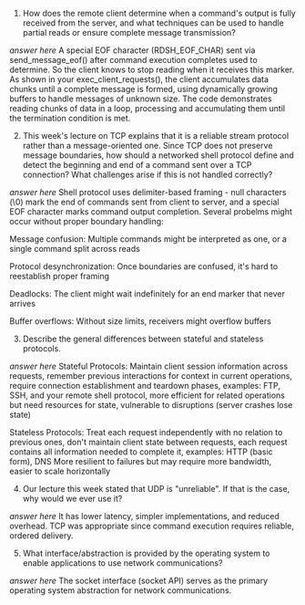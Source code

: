 1. How does the remote client determine when a command's output is fully received from the server, and what techniques can be used to handle partial reads or ensure complete message transmission?

_answer here_ A special EOF character (RDSH_EOF_CHAR) sent via send_message_eof() after command execution completes used to determine. So the client knows to stop reading when it receives this marker.  As shown in your exec_client_requests(), the client accumulates data chunks until a complete message is formed, using dynamically growing buffers to handle messages of unknown size. The code demonstrates reading chunks of data in a loop, processing and accumulating them until the termination condition is met.

2. This week's lecture on TCP explains that it is a reliable stream protocol rather than a message-oriented one. Since TCP does not preserve message boundaries, how should a networked shell protocol define and detect the beginning and end of a command sent over a TCP connection? What challenges arise if this is not handled correctly?

_answer here_ Shell protocol uses delimiter-based framing - null characters (\0) mark the end of commands sent from client to server, and a special EOF character marks command output completion. Several probelms might occur without proper boundary handling: 

Message confusion: Multiple commands might be interpreted as one, or a single command split across reads

Protocol desynchronization: Once boundaries are confused, it's hard to reestablish proper framing

Deadlocks: The client might wait indefinitely for an end marker that never arrives 

Buffer overflows: Without size limits, receivers might overflow buffers

3. Describe the general differences between stateful and stateless protocols.

_answer here_ Stateful Protocols: Maintain client session information across requests, remember previous interactions for context in current operations, require connection establishment and teardown phases, examples: FTP, SSH, and your remote shell protocol, more efficient for related operations but need resources for state, vulnerable to disruptions (server crashes lose state)

Stateless Protocols: Treat each request independently with no relation to previous ones, don't maintain client state between requests, each request contains all information needed to complete it, examples: HTTP (basic form), DNS More resilient to failures but may require more bandwidth, easier to scale horizontally

4. Our lecture this week stated that UDP is "unreliable". If that is the case, why would we ever use it?

_answer here_ It has lower latency, simpler implementations, and reduced overhead. TCP was appropriate since command execution requires reliable, ordered delivery.

5. What interface/abstraction is provided by the operating system to enable applications to use network communications?

_answer here_ The socket interface (socket API) serves as the primary operating system abstraction for network communications.